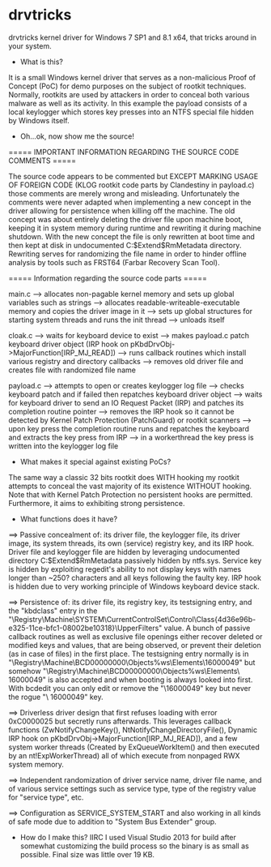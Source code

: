 # drvtricks
drvtricks kernel driver for Windows 7 SP1 and 8.1 x64, that tricks around in your system.

- What is this?

It is a small Windows kernel driver that serves as a non-malicious Proof of Concept (PoC) for demo purposes on the subject of rootkit techniques.
Normally, rootkits are used by attackers in order to conceal both various malware as well as its activity. In this example the payload consists of a local keylogger which stores key presses into an NTFS special file hidden by Windows itself.

- Oh...ok, now show me the source!

===== IMPORTANT INFORMATION REGARDING THE SOURCE CODE COMMENTS =====

The source code appears to be commented but EXCEPT MARKING USAGE OF FOREIGN CODE (KLOG rootkit code parts by Clandestiny in payload.c) those comments are merely wrong and misleading. Unfortunately the comments were never adapted when implementing a new concept in the driver allowing for persistence when killing off the machine. The old concept was about entirely deleting the driver file upon machine boot, keeping it in system memory during runtime and rewriting it during machine shutdown.
With the new concept the file is only rewritten at boot time and then kept at disk in undocumented C:\$Extend\$RmMetadata directory. Rewriting serves for randomizing the file name in order to hinder offline analysis by tools such as FRST64 (Farbar Recovery Scan Tool).



===== Information regarding the source code parts =====

main.c --> allocates non-pagable kernel memory and sets up global variables such as strings
       --> allocates readable-writeable-executable memory and copies the driver image in it
       --> sets up global structures for starting system threads and runs the init thread
       --> unloads itself

cloak.c --> waits for keyboard device to exist
        --> makes payload.c patch keyboard driver object (IRP hook on pKbdDrvObj->MajorFunction[IRP_MJ_READ])
        --> runs callback routines which install various registry and directory callbacks
        --> removes old driver file and creates file with randomized file name

payload.c --> attempts to open or creates keylogger log file
          --> checks keyboard patch and if failed then repatches keyboard driver object
          --> waits for keyboard driver to send an IO Request Packet (IRP) and patches its completion routine pointer
          --> removes the IRP hook so it cannot be detected by Kernel Patch Protection (PatchGuard) or rootkit scanners
          --> upon key press the completion routine runs and repatches the keyboard and extracts the key press from IRP
          --> in a workerthread the key press is written into the keylogger log file



- What makes it special against existing PoCs?

The same way a classic 32 bits rootkit does WITH hooking my rootkit attempts to conceal the vast majority of its existence WITHOUT hooking. Note that with Kernel Patch Protection no persistent hooks are permitted. Furthermore, it aims to exhibiting strong persistence.


- What functions does it have?

==> Passive concealment of: its driver file, the keylogger file, its driver image, its system threads,
    its own (service) registry key, and its IRP hook. Driver file and keylogger file are hidden by leveraging
    undocumented directory C:\$Extend\$RmMetadata passively hidden by ntfs.sys. Service key is hidden by exploiting
    regedit's ability to not display keys with names longer than ~250? characters and all keys following the faulty
    key. IRP hook is hidden due to very working principle of Windows keyboard device stack.

==> Persistence of: its driver file, its registry key, its testsigning entry, and the "kbdclass" entry in the
    "\Registry\Machine\SYSTEM\CurrentControlSet\Control\Class\{4d36e96b-e325-11ce-bfc1-08002be10318}\\UpperFilters"
    value. A bunch of passive callback routines as well as exclusive file openings either recover deleted or modified
    keys and values, that are being observed, or prevent their deletion (as in case of files) in the first place.
    The testsigning entry normally is in "\Registry\Machine\BCD00000000\Objects\%ws\Elements\16000049" but
    somehow "\Registry\Machine\BCD00000000\Objects\%ws\Elements\ 16000049" is also accepted and when booting
    is always looked into first. With bcdedit you can only edit or remove the "\16000049" key but never the rogue
    "\ 16000049\" key.
    
==> Driverless driver design that first refuses loading with error 0xC0000025 but secretly runs afterwards.
    This leverages callback functions (ZwNotifyChangeKey(), NtNotifyChangeDirectoryFile(), Dynamic IRP hook on
    pKbdDrvObj->MajorFunction[IRP_MJ_READ]), and a few system worker threads (Created by ExQueueWorkItem() and then
    executed by an nt!ExpWorkerThread) all of which execute from nonpaged RWX system memory.
    
==> Independent randomization of driver service name, driver file name, and of various service settings such as
    service type, type of the registry value for "service type", etc.
    
==> Configuration as SERVICE_SYSTEM_START and also working in all kinds of safe mode due to addition to
    "System Bus Extender" group.
    
- How do I make this?
IIRC I used Visual Studio 2013 for build after somewhat customizing the build process so the binary is as small as possible. Final size was little over 19 KB.
